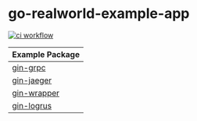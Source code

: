 # go-realworld-example-app

[![ci workflow](https://github.com/wusphinx/go-realworld-example-app/actions/workflows/ci.yml/badge.svg)](https://github.com/wusphinx/go-realworld-example-app/actions/workflows/ci.yml)

| Example Package               | 
| -------------------------------       | 
| [gin-grpc](/example/gin-grpc)         | 
| [gin-jaeger](/example/gin-jaeger)     | 
| [gin-wrapper](/example/gin-wrapper)   | 
| [gin-logrus](/example/gin-logrus)   | 
